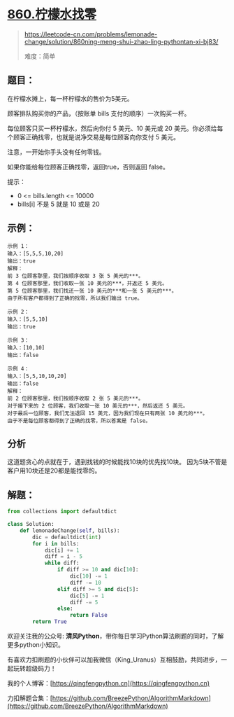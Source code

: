 # [860.柠檬水找零](https://leetcode-cn.com/problems/lemonade-change/solution/860ning-meng-shui-zhao-ling-pythontan-xi-bj83/)
> https://leetcode-cn.com/problems/lemonade-change/solution/860ning-meng-shui-zhao-ling-pythontan-xi-bj83/
> 
> 难度：简单

## 题目：

在柠檬水摊上，每一杯柠檬水的售价为5美元。

顾客排队购买你的产品，（按账单 bills 支付的顺序）一次购买一杯。

每位顾客只买一杯柠檬水，然后向你付 5 美元、10 美元或 20 美元。你必须给每个顾客正确找零，也就是说净交易是每位顾客向你支付 5 美元。

注意，一开始你手头没有任何零钱。

如果你能给每位顾客正确找零，返回true，否则返回 false。

提示：
- 0 <= bills.length <= 10000
- bills[i] 不是 5 就是 10 或是 20

## 示例：

```
示例 1：
输入：[5,5,5,10,20]
输出：true
解释：
前 3 位顾客那里，我们按顺序收取 3 张 5 美元的***。
第 4 位顾客那里，我们收取一张 10 美元的***，并返还 5 美元。
第 5 位顾客那里，我们找还一张 10 美元的***和一张 5 美元的***。
由于所有客户都得到了正确的找零，所以我们输出 true。

示例 2：
输入：[5,5,10]
输出：true

示例 3：
输入：[10,10]
输出：false

示例 4：
输入：[5,5,10,10,20]
输出：false
解释：
前 2 位顾客那里，我们按顺序收取 2 张 5 美元的***。
对于接下来的 2 位顾客，我们收取一张 10 美元的***，然后返还 5 美元。
对于最后一位顾客，我们无法退回 15 美元，因为我们现在只有两张 10 美元的***。
由于不是每位顾客都得到了正确的找零，所以答案是 false。
```

## 分析

这道题贪心的点就在于，遇到找钱的时候能找10块的优先找10块。
因为5块不管是客户用10块还是20都是能找零的。

## 解题：

```python
from collections import defaultdict

class Solution:
    def lemonadeChange(self, bills):
        dic = defaultdict(int)
        for i in bills:
            dic[i] += 1
            diff = i - 5
            while diff:
                if diff >= 10 and dic[10]:
                    dic[10] -= 1
                    diff -= 10
                elif diff >= 5 and dic[5]:
                    dic[5] -= 1
                    diff -= 5
                else:
                    return False
        return True
```

欢迎关注我的公众号: **清风Python**，带你每日学习Python算法刷题的同时，了解更多python小知识。

有喜欢力扣刷题的小伙伴可以加我微信（King_Uranus）互相鼓励，共同进步，一起玩转超级码力！

我的个人博客：[https://qingfengpython.cn](https://qingfengpython.cn)

力扣解题合集：[https://github.com/BreezePython/AlgorithmMarkdown](https://github.com/BreezePython/AlgorithmMarkdown)
